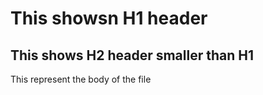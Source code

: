 # This showsn H1 header 
## This shows H2 header smaller than H1 
This represent the body of the file
